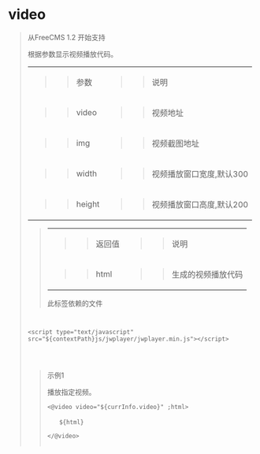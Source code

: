# video #
<p>
<blockquote></p>
<p>
</blockquote><blockquote>从FreeCMS 1.2 开始支持</p>
<p>
根据参数显示视频播放代码。</p>
<table>
<tbody>
<blockquote><tr>
<blockquote><td>
<blockquote><p>
<blockquote><span>参数</span></p>
</blockquote></blockquote></td>
<td>
<blockquote><p>
<blockquote><span>说明</span></p>
</blockquote></blockquote></td>
</blockquote></tr>
<tr>
<blockquote><td>
<blockquote><p>
<blockquote><span>video</span></p>
</blockquote></blockquote></td>
<td>
<blockquote><p>
<blockquote><span>视频地址</span></p>
</blockquote></blockquote></td>
</blockquote></tr>
<tr>
<blockquote><td>
<blockquote><p>
<blockquote><span>img</span></p>
</blockquote></blockquote></td>
<td>
<blockquote><p>
<blockquote><span>视频截图地址</span></p>
</blockquote></blockquote></td>
</blockquote></tr>
<tr>
<blockquote><td>
<blockquote><p>
<blockquote><span>width</span></p>
</blockquote></blockquote></td>
<td>
<blockquote><p>
<blockquote><span>视频播放窗口宽度</span><span>,</span><span>默认</span><span>300</span></p>
</blockquote></blockquote></td>
</blockquote></tr>
<tr>
<blockquote><td>
<blockquote><p>
<blockquote><span>height</span></p>
</blockquote></blockquote></td>
<td>
<blockquote><p>
<blockquote><span>视频播放窗口高度</span><span>,</span><span>默认</span><span>200</span></p>
</blockquote></blockquote></td>
</blockquote></tr>
</blockquote></tbody>
</table>
<p>
<blockquote></p>
<table>
</blockquote><tbody>
<blockquote><tr>
<blockquote><td>
<blockquote><p>
<blockquote><span>返回值</span></p>
</blockquote></blockquote></td>
<td>
<blockquote><p>
<blockquote><span>说明</span></p>
</blockquote></blockquote></td>
</blockquote></tr>
<tr>
<blockquote><td>
<blockquote><p>
<blockquote><span>html</span></p>
</blockquote></blockquote></td>
<td>
<blockquote><p>
<blockquote><span>生成的视频播放代码</span></p>
</blockquote></blockquote></td>
</blockquote></tr>
</blockquote></tbody>
</table>
<p>
此标签依赖的文件</p></blockquote>

<p>
<pre><code><br>
&lt;script type="text/javascript" src="${contextPath}js/jwplayer/jwplayer.min.js"&gt;&lt;/script&gt;<br>
<br>
</code></pre>
</p>
<p>
<blockquote></p>
<p>
</blockquote><blockquote>示例1</p>
<p>
播放指定视频。</p>
<p>
<pre><code>&lt;@video video="${currInfo.video}" ;html&gt;<br>
　　${html}											<br>
&lt;/@video&gt;<br>
</code></pre>
</p>